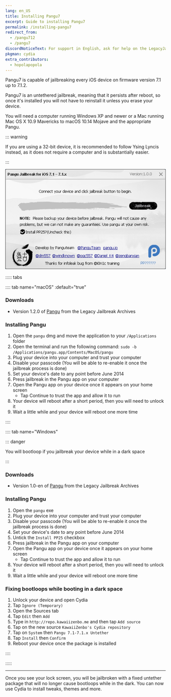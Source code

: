 ```yaml
---
lang: en_US
title: Installing Pangu7
excerpt: Guide to installing Pangu7
permalink: /installing-pangu7
redirect_from:
  - /pangu712
  - /pangu7
discordNoticeText: For support in English, ask for help on the LegacyJailbreak [Discord Server](http://discord.legacyjailbreak.com/).
pkgman: cydia
extra_contributors:
  - hopolapopola
---
```


Pangu7 is capable of jailbreaking every iOS device on firmware version 7.1 up to 7.1.2.

Pangu7 is an untethered jailbreak, meaning that it persists after reboot, so once it's installed you will not have to reinstall it unless you erase your device.

You will need a computer running Windows XP and newer or a Mac running Mac OS X 10.9 Mavericks to macOS 10.14 Mojave and the appropriate Pangu.

::: warning

If you are using a 32-bit device, it is recommended to follow <router-link to="/using-lyncis">Ysing Lyncis</router-link> instead, as it does not require a computer and is substantially easier.

:::

![A screenshot of Pangu7 (Windows)](/assets/images/pangu7-win.png)

::::: tabs

:::: tab name="macOS" :default="true"

### Downloads

- Version 1.2.0 of [Pangu](https://mega.nz/folder/k4FAXCIB#Fk7pxs6ikYzL3YBvAGX5ig/file/Fo8ihCJa) from the Legacy Jailbreak Archives

### Installing Pangu

1. Open the `pangu` dmg and move the application to your `/Applications` folder
1. Open the terminal and run the following command: `sudo -b /Applications/pangu.app/Contents/MacOS/pangu`
1. Plug your device into your computer and trust your computer 
1. Disable your passcode (You will be able to re-enable it once the jailbreak process is done)
1. Set your device's date to any point before June 2014
1. Press jailbreak in the Pangu app on your computer
1. Open the Pangu app on your device once it appears on your home screen
   - Tap Continue to trust the app and allow it to run
1. Your device will reboot after a short period, then you will need to unlock it
1. Wait a little while and your device will reboot one more time

::::

:::: tab name="Windows"

::: danger

You will bootloop if you jailbreak your device while in a dark space

:::


### Downloads
- Version 1.0-en of [Pangu](https://mega.nz/folder/k4FAXCIB#Fk7pxs6ikYzL3YBvAGX5ig/file/41UlRSyS) from the Legacy Jailbreak Archives

### Installing Pangu

1. Open the `pangu` exe
1. Plug your device into your computer and trust your computer 
1. Disable your passcode (You will be able to re-enable it once the jailbreak process is done)
1. Set your device's date to any point before June 2014
1. Untick the `Install PP25` checkbox
1. Press jailbreak in the Pangu app on your computer
1. Open the Pangu app on your device once it appears on your home screen
   - Tap Continue to trust the app and allow it to run
1. Your device will reboot after a short period, then you will need to unlock it
1. Wait a little while and your device will reboot one more time

### Fixing bootloops while booting in a dark space

1. Unlock your device and open Cydia
1. Tap `Ignore (Temporary)`
1. Open the Sources tab
1. Tap `Edit` then `Add`
1. Type in `http://repo.kawaiizenbo.me` and then tap `Add source` 
1. Tap on the new source `KawaiiZenbo's Cydia repository`
1. Tap on `System` then `Pangu 7.1-7.1.x Untether` 
1. Tap `Install` then `Confirm`
1. Reboot your device once the package is installed

::::

:::::

----

Once you see your lock screen, you will be jailbroken with a fixed untether package that will no longer cause bootloops while in the dark. You can now use Cydia to install <router-link to="/faq/#what-are-tweaks">tweaks</router-link>, themes and more.

